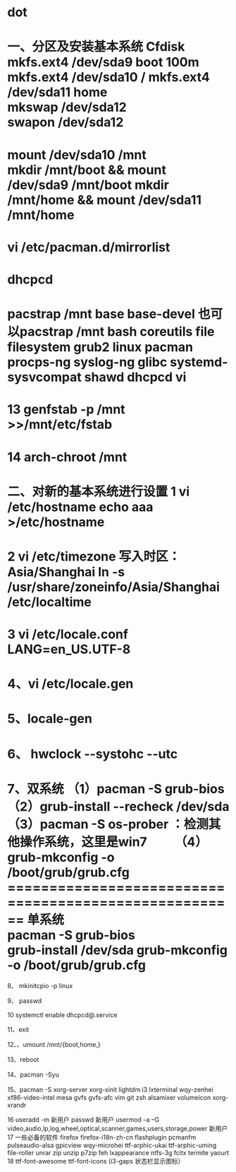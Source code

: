 # dot
一、分区及安装基本系统
Cfdisk  
mkfs.ext4 /dev/sda9    boot    100m
mkfs.ext4 /dev/sda10   /
mkfs.ext4 /dev/sda11   home   
mkswap /dev/sda12    
swapon /dev/sda12    
==========================================================
mount /dev/sda10 /mnt    
mkdir /mnt/boot && mount /dev/sda9 /mnt/boot
mkdir /mnt/home && mount /dev/sda11 /mnt/home   
==========================================================
vi /etc/pacman.d/mirrorlist
==========================================================
dhcpcd   
==========================================================
pacstrap /mnt base base-devel
也可以pacstrap /mnt bash coreutils file filesystem grub2 linux pacman procps-ng syslog-ng glibc systemd-sysvcompat shawd dhcpcd vi
===========================================================
13  genfstab -p /mnt >>/mnt/etc/fstab
===========================================================
14  arch-chroot /mnt
===========================================================
二、对新的基本系统进行设置
1  vi /etc/hostname
     echo aaa >/etc/hostname  
============================================================
2  vi /etc/timezone
     写入时区：Asia/Shanghai    ln -s /usr/share/zoneinfo/Asia/Shanghai /etc/localtime
============================================================
3  vi /etc/locale.conf
        LANG=en_US.UTF-8
============================================================
4、vi /etc/locale.gen
===============================================================
5、locale-gen
===============================================================
6、 hwclock --systohc --utc
 ===============================================================
7、双系统
   （1）pacman -S grub-bios　　
   （2）grub-install --recheck  /dev/sda　　
   （3）pacman -S os-prober ：检测其他操作系统，这里是win7　　
   （4）grub-mkconfig -o /boot/grub/grub.cfg
    ======================================================
    单系统      
   pacman -S grub-bios   
   grub-install /dev/sda
   grub-mkconfig -o /boot/grub/grub.cfg
===
8、 mkinitcpio -p linux

9、  passwd

10   systemctl enable dhcpcd@.service

11、exit

12、、umount /mnt/{boot,home,}   

13、reboot        

14、pacman -Syu

15、pacman -S  xorg-server xorg-xinit lightdm i3 lxterminal wqy-zenhei xf86-video-intel   mesa   gvfs gvfs-afc  vim git zsh alsamixer volumeicon xorg-xrandr

16  useradd -m 新用户
    passwd 新用户
    usermod –a –G video,audio,lp,log,wheel,optical,scanner,games,users,storage,power 新用户
17 一些必备的软件 firefox firefox-i18n-zh-cn flashplugin pcmanfm pulseaudio-alsa gpicview wqy-microhei ttf-arphic-ukai ttf-arphic-uming file-roller unrar zip unzip p7zip  feh lxappearance  ntfs-3g fcitx termite  yaourt
18  ttf-font-awesome ttf-font-icons (i3-gaps 状态栏显示图标）
